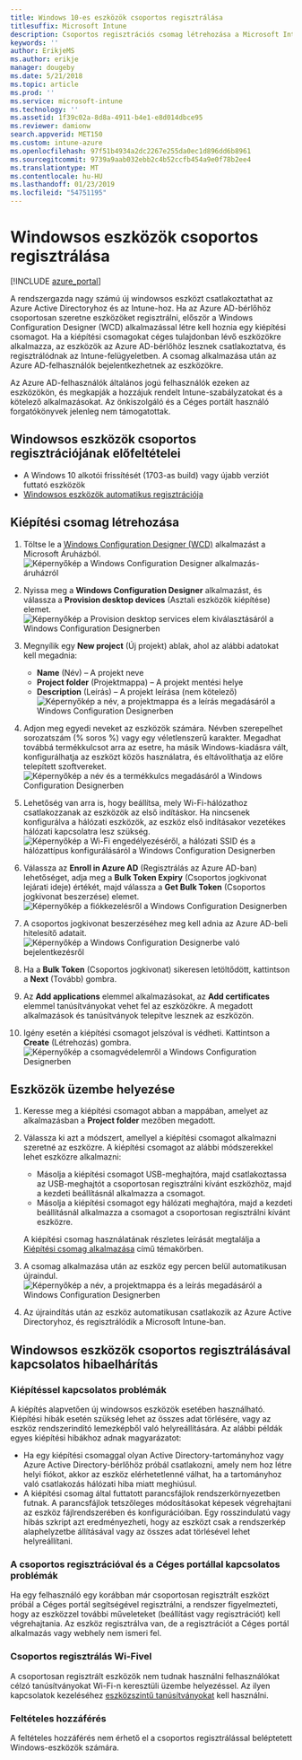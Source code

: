 ```yaml
---
title: Windows 10-es eszközök csoportos regisztrálása
titlesuffix: Microsoft Intune
description: Csoportos regisztrációs csomag létrehozása a Microsoft Intune-hoz
keywords: ''
author: ErikjeMS
ms.author: erikje
manager: dougeby
ms.date: 5/21/2018
ms.topic: article
ms.prod: ''
ms.service: microsoft-intune
ms.technology: ''
ms.assetid: 1f39c02a-8d8a-4911-b4e1-e8d014dbce95
ms.reviewer: damionw
search.appverid: MET150
ms.custom: intune-azure
ms.openlocfilehash: 97f51b4934a2dc2267e255da0ec1d896dd6b8961
ms.sourcegitcommit: 9739a9aab032ebb2c4b52ccfb454a9e0f78b2ee4
ms.translationtype: MT
ms.contentlocale: hu-HU
ms.lasthandoff: 01/23/2019
ms.locfileid: "54751195"
---
```

# <a name="bulk-enrollment-for-windows-devices"></a>Windowsos eszközök csoportos regisztrálása

[!INCLUDE [azure_portal](./includes/azure_portal.md)]

A rendszergazda nagy számú új windowsos eszközt csatlakoztathat az Azure Active Directoryhoz és az Intune-hoz. Ha az Azure AD-bérlőhöz csoportosan szeretne eszközöket regisztrálni, először a Windows Configuration Designer (WCD) alkalmazással létre kell hoznia egy kiépítési csomagot. Ha a kiépítési csomagokat céges tulajdonban lévő eszközökre alkalmazza, az eszközök az Azure AD-bérlőhöz lesznek csatlakoztatva, és regisztrálódnak az Intune-felügyeletben. A csomag alkalmazása után az Azure AD-felhasználók bejelentkezhetnek az eszközökre.

Az Azure AD-felhasználók általános jogú felhasználók ezeken az eszközökön, és megkapják a hozzájuk rendelt Intune-szabályzatokat és a kötelező alkalmazásokat. Az önkiszolgáló és a Céges portált használó forgatókönyvek jelenleg nem támogatottak.

## <a name="prerequisites-for-windows-devices-bulk-enrollment"></a>Windowsos eszközök csoportos regisztrációjának előfeltételei

- A Windows 10 alkotói frissítését (1703-as build) vagy újabb verziót futtató eszközök
- [Windowsos eszközök automatikus regisztrációja](windows-enroll.md#enable-windows-10-automatic-enrollment)

## <a name="create-a-provisioning-package"></a>Kiépítési csomag létrehozása

1. Töltse le a [Windows Configuration Designer (WCD)](https://www.microsoft.com/store/apps/9nblggh4tx22) alkalmazást a Microsoft Áruházból.
   ![Képernyőkép a Windows Configuration Designer alkalmazás-áruházról](media/bulk-enroll-store.png)

2. Nyissa meg a **Windows Configuration Designer** alkalmazást, és válassza a **Provision desktop devices** (Asztali eszközök kiépítése) elemet.
   ![Képernyőkép a Provision desktop services elem kiválasztásáról a Windows Configuration Designerben](media/bulk-enroll-select.png)

3. Megnyílik egy **New project** (Új projekt) ablak, ahol az alábbi adatokat kell megadnia:
   - **Name** (Név) – A projekt neve
   - **Project folder** (Projektmappa) – A projekt mentési helye
   - **Description** (Leírás) – A projekt leírása (nem kötelező) ![Képernyőkép a név, a projektmappa és a leírás megadásáról a Windows Configuration Designerben](media/bulk-enroll-name.png)

4. Adjon meg egyedi neveket az eszközök számára. Névben szerepelhet sorozatszám (% soros %) vagy egy véletlenszerű karakter. Megadhat továbbá termékkulcsot arra az esetre, ha másik Windows-kiadásra vált, konfigurálhatja az eszközt közös használatra, és eltávolíthatja az előre telepített szoftvereket.
   ![Képernyőkép a név és a termékkulcs megadásáról a Windows Configuration Designerben](media/bulk-enroll-device.png)

5. Lehetőség van arra is, hogy beállítsa, mely Wi-Fi-hálózathoz csatlakozzanak az eszközök az első indításkor.  Ha nincsenek konfigurálva a hálózati eszközök, az eszköz első indításakor vezetékes hálózati kapcsolatra lesz szükség.
   ![Képernyőkép a Wi-Fi engedélyezéséről, a hálózati SSID és a hálózattípus konfigurálásáról a Windows Configuration Designerben](media/bulk-enroll-network.png)

6. Válassza az **Enroll in Azure AD** (Regisztrálás az Azure AD-ban) lehetőséget, adja meg a **Bulk Token Expiry** (Csoportos jogkivonat lejárati ideje) értékét, majd válassza a **Get Bulk Token** (Csoportos jogkivonat beszerzése) elemet.
   ![Képernyőkép a fiókkezelésről a Windows Configuration Designerben](media/bulk-enroll-account.png)

7. A csoportos jogkivonat beszerzéséhez meg kell adnia az Azure AD-beli hitelesítő adatait.
   ![Képernyőkép a Windows Configuration Designerbe való bejelentkezésről](media/bulk-enroll-cred.png)

8. Ha a **Bulk Token** (Csoportos jogkivonat) sikeresen letöltődött, kattintson a **Next** (Tovább) gombra.

9. Az **Add applications** elemmel alkalmazásokat, az **Add certificates** elemmel tanúsítványokat vehet fel az eszközökre. A megadott alkalmazások és tanúsítványok telepítve lesznek az eszközön.

10. Igény esetén a kiépítési csomagot jelszóval is védheti.  Kattintson a **Create** (Létrehozás) gombra.
    ![Képernyőkép a csomagvédelemről a Windows Configuration Designerben](media/bulk-enroll-create.png)

## <a name="provision-devices"></a>Eszközök üzembe helyezése

1. Keresse meg a kiépítési csomagot abban a mappában, amelyet az alkalmazásban a **Project folder** mezőben megadott.

2. Válassza ki azt a módszert, amellyel a kiépítési csomagot alkalmazni szeretné az eszközre.  A kiépítési csomagot az alábbi módszerekkel lehet eszközre alkalmazni:
   - Másolja a kiépítési csomagot USB-meghajtóra, majd csatlakoztassa az USB-meghajtót a csoportosan regisztrálni kívánt eszközhöz, majd a kezdeti beállításnál alkalmazza a csomagot.
   - Másolja a kiépítési csomagot egy hálózati meghajtóra, majd a kezdeti beállításnál alkalmazza a csomagot a csoportosan regisztrálni kívánt eszközre.

   A kiépítési csomag használatának részletes leírását megtalálja a [Kiépítési csomag alkalmazása](https://technet.microsoft.com/itpro/windows/configure/provisioning-apply-package) című témakörben.

3. A csomag alkalmazása után az eszköz egy percen belül automatikusan újraindul.
   ![Képernyőkép a név, a projektmappa és a leírás megadásáról a Windows Configuration Designerben](media/bulk-enroll-add.png)

4. Az újraindítás után az eszköz automatikusan csatlakozik az Azure Active Directoryhoz, és regisztrálódik a Microsoft Intune-ban.

## <a name="troubleshooting-windows-bulk-enrollment"></a>Windowsos eszközök csoportos regisztrálásával kapcsolatos hibaelhárítás

### <a name="provisioning-issues"></a>Kiépítéssel kapcsolatos problémák
A kiépítés alapvetően új windowsos eszközök esetében használható. Kiépítési hibák esetén szükség lehet az összes adat törlésére, vagy az eszköz rendszerindító lemezképből való helyreállítására. Az alábbi példák egyes kiépítési hibákhoz adnak magyarázatot:

- Ha egy kiépítési csomaggal olyan Active Directory-tartományhoz vagy Azure Active Directory-bérlőhöz próbál csatlakozni, amely nem hoz létre helyi fiókot, akkor az eszköz elérhetetlenné válhat, ha a tartományhoz való csatlakozás hálózati hiba miatt meghiúsul.
- A kiépítési csomag által futtatott parancsfájlok rendszerkörnyezetben futnak. A parancsfájlok tetszőleges módosításokat képesek végrehajtani az eszköz fájlrendszerében és konfigurációiban. Egy rosszindulatú vagy hibás szkript azt eredményezheti, hogy az eszközt csak a rendszerkép alaphelyzetbe állításával vagy az összes adat törlésével lehet helyreállítani.

### <a name="problems-with-bulk-enrollment-and-company-portal"></a>A csoportos regisztrációval és a Céges portállal kapcsolatos problémák
Ha egy felhasználó egy korábban már csoportosan regisztrált eszközt próbál a Céges portál segítségével regisztrálni, a rendszer figyelmezteti, hogy az eszközzel további műveleteket (beállítást vagy regisztrációt) kell végrehajtania. Az eszköz regisztrálva van, de a regisztrációt a Céges portál alkalmazás vagy webhely nem ismeri fel.

### <a name="bulk-enrollment-with-wi-fi"></a>Csoportos regisztrálás Wi-Fivel 

A csoportosan regisztrált eszközök nem tudnak használni felhasználókat célzó tanúsítványokat Wi-Fi-n keresztüli üzembe helyezéssel. Az ilyen kapcsolatok kezeléséhez [eszközszintű tanúsítványokat](certificates-configure.md) kell használni. 

### <a name="conditional-access"></a>Feltételes hozzáférés
A feltételes hozzáférés nem érhető el a csoportos regisztrálással beléptetett Windows-eszközök számára.
